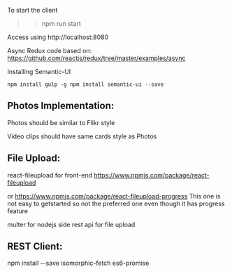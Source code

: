 

To start the client
>> npm run start

Access using http://localhost:8080

Async Redux code based on:
https://github.com/reactjs/redux/tree/master/examples/async

Installing Semantic-UI

`npm install gulp -g
npm install semantic-ui --save`

Photos Implementation:
----------------------
Photos should be similar to Flikr style

Video clips should have same cards style as Photos


File Upload:
------------


react-fileupload for front-end
https://www.npmjs.com/package/react-fileupload

or
https://www.npmjs.com/package/react-fileupload-progress
This one is not easy to getstarted so not the preferred one even though it has progress feature


multer for nodejs side rest api for file upload

REST Client:
-----------

npm install --save isomorphic-fetch es6-promise